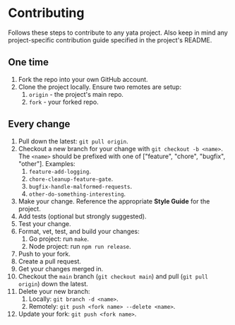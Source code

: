 # Contributing

Follows these steps to contribute to any yata project. Also keep in mind any
project-specific contribution guide specified in the project's README.

## One time

1. Fork the repo into your own GitHub account.
1. Clone the project locally. Ensure two remotes are setup:
   1. `origin` - the project's main repo.
   1. `fork` - your forked repo.

## Every change

1. Pull down the latest: `git pull origin`.
1. Checkout a new branch for your change with `git checkout -b <name>`. The
   `<name>` should be prefixed with one of ["feature", "chore", "bugfix",
   "other"]. Examples:
   1. `feature-add-logging`.
   1. `chore-cleanup-feature-gate`.
   1. `bugfix-handle-malformed-requests`.
   1. `other-do-something-interesting`.
1. Make your change. Reference the appropriate **Style Guide** for the project.
1. Add tests (optional but strongly suggested).
1. Test your change.
1. Format, vet, test, and build your changes:
   1. Go project: run `make`.
   1. Node project: run `npm run release`.
1. Push to your fork.
1. Create a pull request.
1. Get your changes merged in.
1. Checkout the `main` branch (`git checkout main`) and pull (`git pull origin`)
   down the latest.
1. Delete your new branch:
   1. Locally: `git branch -d <name>`.
   1. Remotely: `git push <fork name> --delete <name>`.
1. Update your fork: `git push <fork name>`.
